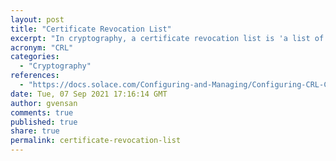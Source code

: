 ```yaml
---
layout: post
title: "Certificate Revocation List"
excerpt: "In cryptography, a certificate revocation list is 'a list of digital certificates that have been revoked by the issuing certificate authority before their scheduled expiration date and should no longer be trusted'"
acronym: "CRL"
categories:
  - "Cryptography"
references:
  - "https://docs.solace.com/Configuring-and-Managing/Configuring-CRL-Certificate-Revocation.htm"
date: Tue, 07 Sep 2021 17:16:14 GMT
author: gvensan
comments: true
published: true
share: true
permalink: certificate-revocation-list
---
```

